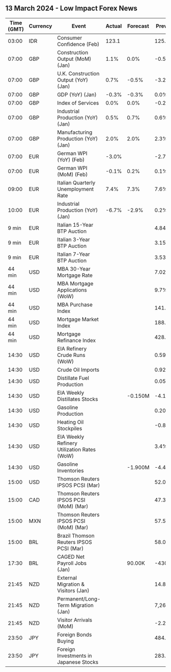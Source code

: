 ## 13 March 2024 - Low Impact Forex News

| Time (GMT) | Currency | Event | Actual | Forecast | Previous |
|------|----------|-------|--------|----------|----------|
| 03:00 | IDR | Consumer Confidence (Feb) | 123.1 |  | 125.0 |
| 07:00 | GBP | Construction Output (MoM) (Jan) | 1.1% | 0.0% | -0.5% |
| 07:00 | GBP | U.K. Construction Output (YoY) (Jan) | 0.7% | -0.5% | -3.2% |
| 07:00 | GBP | GDP (YoY) (Jan) | -0.3% | -0.3% | 0.0% |
| 07:00 | GBP | Index of Services | 0.0% | 0.0% | -0.2% |
| 07:00 | GBP | Industrial Production (YoY) (Jan) | 0.5% | 0.7% | 0.6% |
| 07:00 | GBP | Manufacturing Production (YoY) (Jan) | 2.0% | 2.0% | 2.3% |
| 07:00 | EUR | German WPI (YoY) (Feb) | -3.0% |  | -2.7% |
| 07:00 | EUR | German WPI (MoM) (Feb) | -0.1% | 0.2% | 0.1% |
| 09:00 | EUR | Italian Quarterly Unemployment Rate | 7.4% | 7.3% | 7.6% |
| 10:00 | EUR | Industrial Production (YoY) (Jan) | -6.7% | -2.9% | 0.2% |
| 9 min | EUR | Italian 15-Year BTP Auction |  |  | 4.84% |
| 9 min | EUR | Italian 3-Year BTP Auction |  |  | 3.15% |
| 9 min | EUR | Italian 7-Year BTP Auction |  |  | 3.53% |
| 44 min | USD | MBA 30-Year Mortgage Rate |  |  | 7.02% |
| 44 min | USD | MBA Mortgage Applications (WoW) |  |  | 9.7% |
| 44 min | USD | MBA Purchase Index |  |  | 141.1 |
| 44 min | USD | Mortgage Market Index |  |  | 188.2 |
| 44 min | USD | Mortgage Refinance Index |  |  | 428.1 |
| 14:30 | USD | EIA Refinery Crude Runs (WoW) |  |  | 0.594M |
| 14:30 | USD | Crude Oil Imports |  |  | 0.928M |
| 14:30 | USD | Distillate Fuel Production |  |  | 0.056M |
| 14:30 | USD | EIA Weekly Distillates Stocks |  | -0.150M | -4.131M |
| 14:30 | USD | Gasoline Production |  |  | 0.207M |
| 14:30 | USD | Heating Oil Stockpiles |  |  | -0.812M |
| 14:30 | USD | EIA Weekly Refinery Utilization Rates (WoW) |  |  | 3.4% |
| 14:30 | USD | Gasoline Inventories |  | -1.900M | -4.460M |
| 15:00 | USD | Thomson Reuters IPSOS PCSI (Mar) |  |  | 52.03 |
| 15:00 | CAD | Thomson Reuters IPSOS PCSI (MoM) (Mar) |  |  | 47.38 |
| 15:00 | MXN | Thomson Reuters IPSOS PCSI (MoM) (Mar) |  |  | 57.50 |
| 15:00 | BRL | Brazil Thomson Reuters IPSOS PCSI (Mar) |  |  | 58.00 |
| 17:30 | BRL | CAGED Net Payroll Jobs (Jan) |  | 90.00K | -430.16K |
| 21:45 | NZD | External Migration & Visitors (Jan) |  |  | 14.80% |
| 21:45 | NZD | Permanent/Long-Term Migration (Jan) |  |  | 7,260 |
| 21:45 | NZD | Visitor Arrivals (MoM) |  |  | -2.2% |
| 23:50 | JPY | Foreign Bonds Buying |  |  | 484.6B |
| 23:50 | JPY | Foreign Investments in Japanese Stocks |  |  | 283.9B |
